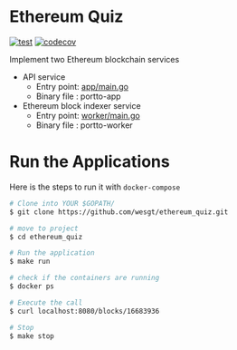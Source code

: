 # Ethereum Quiz
[![test](https://github.com/wesgt/ethereum_quiz/actions/workflows/test.yml/badge.svg)](https://github.com/wesgt/ethereum_quiz/actions/workflows/test.yml)
[![codecov](https://codecov.io/gh/wesgt/ethereum_quiz/branch/master/graph/badge.svg?token=XBN70HWCYH)](https://codecov.io/gh/wesgt/ethereum_quiz)

Implement two Ethereum blockchain services
- API service
  - Entry point: [app/main.go](https://github.com/wesgt/ethereum_quiz/blob/master/app/main.go)
  - Binary file : portto-app
- Ethereum block indexer service
  - Entry point: [worker/main.go](https://github.com/wesgt/ethereum_quiz/blob/master/worker/main.go)
  - Binary file : portto-worker

# Run the Applications
Here is the steps to run it with `docker-compose`

```bash
# Clone into YOUR $GOPATH/
$ git clone https://github.com/wesgt/ethereum_quiz.git

# move to project
$ cd ethereum_quiz

# Run the application
$ make run

# check if the containers are running
$ docker ps

# Execute the call
$ curl localhost:8080/blocks/16683936

# Stop
$ make stop
```
